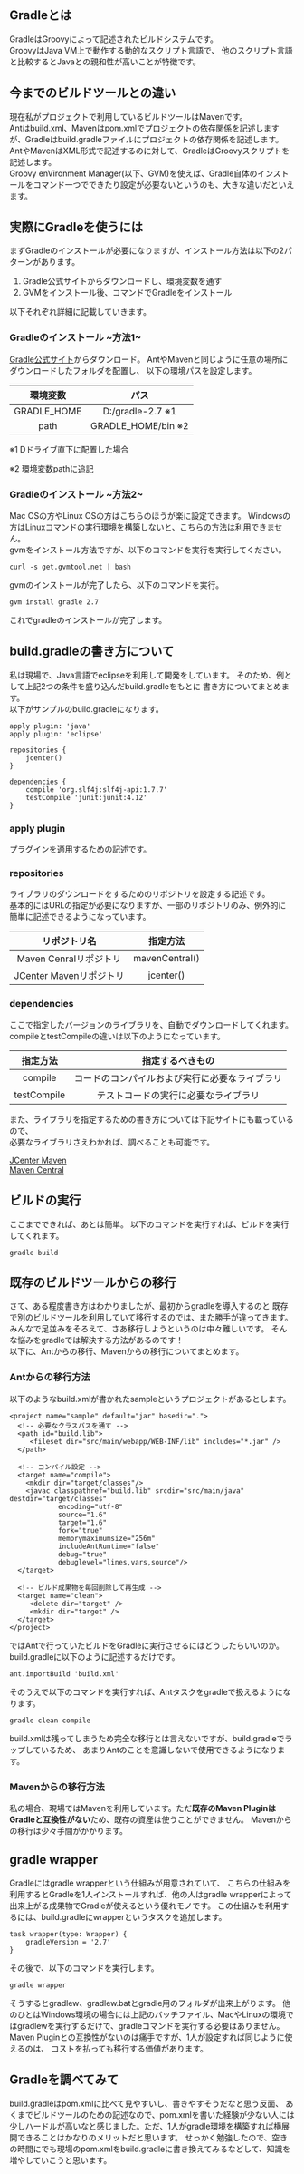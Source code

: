 ## Gradleとは

GradleはGroovyによって記述されたビルドシステムです。  
GroovyはJava VM上で動作する動的なスクリプト言語で、
他のスクリプト言語と比較するとJavaとの親和性が高いことが特徴です。

## 今までのビルドツールとの違い

現在私がプロジェクトで利用しているビルドツールはMavenです。  
Antはbuild.xml、Mavenはpom.xmlでプロジェクトの依存関係を記述しますが、Gradleはbuild.gradleファイルにプロジェクトの依存関係を記述します。AntやMavenはXML形式で記述するのに対して、GradleはGroovyスクリプトを記述します。  
Groovy enVironment Manager(以下、GVM)を使えば、Gradle自体のインストールをコマンド一つでできたり設定が必要ないというのも、大きな違いだといえます。

## 実際にGradleを使うには

まずGradleのインストールが必要になりますが、インストール方法は以下の2パターンがあります。

1. Gradle公式サイトからダウンロードし、環境変数を通す
1. GVMをインストール後、コマンドでGradleをインストール

以下それぞれ詳細に記載していきます。

### Gradleのインストール ~方法1~

[Gradle公式サイト](http://www.gradle.org/ "Gradle公式サイト")からダウンロード。
AntやMavenと同じように任意の場所にダウンロードしたフォルダを配置し、
以下の環境パスを設定します。

|   環境変数   | パス                    |
|:------------:|:----------------------:|
| GRADLE_HOME  |    D:/gradle-2.7 ※1    |
|     path     | GRADLE_HOME/bin ※2     |

※1 Dドライブ直下に配置した場合

※2 環境変数pathに追記

### Gradleのインストール ~方法2~

Mac OSの方やLinux OSの方はこちらのほうが楽に設定できます。 Windowsの方はLinuxコマンドの実行環境を構築しないと、こちらの方法は利用できません。  
gvmをインストール方法ですが、以下のコマンドを実行を実行してください。

```
curl -s get.gvmtool.net | bash
```

gvmのインストールが完了したら、以下のコマンドを実行。

```
gvm install gradle 2.7
```

これでgradleのインストールが完了します。

## build.gradleの書き方について

私は現場で、Java言語でeclipseを利用して開発をしています。
そのため、例として上記2つの条件を盛り込んだbuild.gradleをもとに
書き方についてまとめます。  
以下がサンプルのbuild.gradleになります。

```
apply plugin: 'java'
apply plugin: 'eclipse'

repositories {
    jcenter()
}

dependencies {
    compile 'org.slf4j:slf4j-api:1.7.7'
    testCompile 'junit:junit:4.12'
}

```

### apply plugin

プラグインを適用するための記述です。

### repositories

ライブラリのダウンロードをするためのリポジトリを設定する記述です。  
基本的にはURLの指定が必要になりますが、一部のリポジトリのみ、例外的に
簡単に記述できるようになっています。

|      リポジトリ名       |       指定方法        |
|:--------------------:|:---------------------:|
| Maven Cenralリポジトリ  |    mavenCentral()    |
| JCenter Mavenリポジトリ |    jcenter()         |

### dependencies

ここで指定したバージョンのライブラリを、自動でダウンロードしてくれます。
compileとtestCompileの違いは以下のようになっています。

|  指定方法    |       指定するべきもの                 |
|:-----------:|:------------------------------------:|
| compile     |コードのコンパイルおよび実行に必要なライブラリ|
| testCompile |テストコードの実行に必要なライブラリ         |

また、ライブラリを指定するための書き方については下記サイトにも載っているので、<br>
必要なライブラリさえわかれば、調べることも可能です。

[JCenter Maven]( https://bintray.com/bintray/jcenter "JCenter Maven")  
[Maven Central](  http://search.maven.org/ "Maven Central")

## ビルドの実行

ここまでできれば、あとは簡単。
以下のコマンドを実行すれば、ビルドを実行してくれます。

```
gradle build
```

## 既存のビルドツールからの移行

さて、ある程度書き方はわかりましたが、最初からgradleを導入するのと
既存で別のビルドツールを利用していて移行するのでは、また勝手が違ってきます。
みんなで足並みをそろえて、さあ移行しようというのは中々難しいです。
そんな悩みをgradleでは解決する方法があるのです！  
以下に、Antからの移行、Mavenからの移行についてまとめます。

### Antからの移行方法

以下のようなbuild.xmlが書かれたsampleというプロジェクトがあるとします。

```
<project name="sample" default="jar" basedir=".">
  <!-- 必要なクラスパスを通す -->
  <path id="build.lib">
     <fileset dir="src/main/webapp/WEB-INF/lib" includes="*.jar" />
  </path>

  <!-- コンパイル設定 -->
  <target name="compile">
    <mkdir dir="target/classes"/>
    <javac classpathref="build.lib" srcdir="src/main/java" destdir="target/classes"
            encoding="utf-8"
            source="1.6"
            target="1.6"
            fork="true"  
            memorymaximumsize="256m"
            includeAntRuntime="false"
            debug="true"
            debuglevel="lines,vars,source"/>
  </target>

  <!-- ビルド成果物を毎回削除して再生成 -->
  <target name="clean">
     <delete dir="target" />
     <mkdir dir="target" />
  </target>
</project>
```

ではAntで行っていたビルドをGradleに実行させるにはどうしたらいいのか。  
build.gradleに以下のように記述するだけです。

```
ant.importBuild 'build.xml'
```

そのうえで以下のコマンドを実行すれば、Antタスクをgradleで扱えるようになります。

```
gradle clean compile
```

build.xmlは残ってしまうため完全な移行とは言えないですが、build.gradleでラップしているため、
あまりAntのことを意識しないで使用できるようになります。

### Mavenからの移行方法

私の場合、現場ではMavenを利用しています。ただ**既存のMaven PluginはGradleと互換性がない**ため、既存の資産は使うことができません。
Mavenからの移行は少々手間がかかります。

## gradle wrapper

Gradleにはgradle wrapperという仕組みが用意されていて、 こちらの仕組みを利用するとGradleを1人インストールすれば、他の人はgradle wrapperによって出来上がる成果物でGradleが使えるという優れモノです。
この仕組みを利用するには、build.gradleにwrapperというタスクを追加します。

```
task wrapper(type: Wrapper) {
    gradleVersion = '2.7'
}
```

その後で、以下のコマンドを実行します。

```
gradle wrapper
```

そうするとgradlew、gradlew.batとgradle用のフォルダが出来上がります。
他のひとはWindows環境の場合には上記のバッチファイル、MacやLinuxの環境ではgradlewを実行するだけで、gradleコマンドを実行する必要はありません。
Maven Pluginとの互換性がないのは痛手ですが、1人が設定すれば同じように使えるのは、
コストを払っても移行する価値があります。

## Gradleを調べてみて

build.gradleはpom.xmlに比べて見やすいし、書きやすそうだなと思う反面、
あくまでビルドツールのための記述なので、pom.xmlを書いた経験が少ない人には少しハードルが高いなと感じました。ただ、1人がgradle環境を構築すれば横展開できることはかなりのメリットだと思います。
せっかく勉強したので、空きの時間にでも現場のpom.xmlをbuild.gradleに書き換えてみるなどして、知識を増やしていこうと思います。
